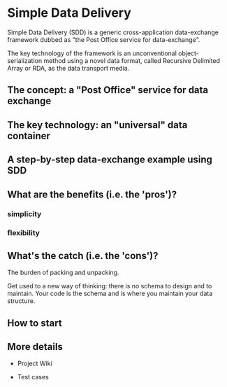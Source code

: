 # Simple Data Delivery
Simple Data Delivery (SDD) is a generic cross-application data-exchange framework dubbed as "the Post Office service for data-exchange". 

The key technology of the framework is an unconventional object-serialization method using a novel data format, called Recursive Delimited Array or RDA, as the data transport media.

## The concept: a "Post Office" service for data exchange


## The key technology: an "universal" data container 


## A step-by-step data-exchange example using SDD

## What are the benefits (i.e. the 'pros')?

### simplicity

### flexibility

## What's the catch (i.e. the 'cons')?

The burden of packing and unpacking. 

Get used to a new way of thinking: there is no schema to design and to maintain. Your code is the schema and is where you maintain your data structure. 

## How to start

## More details

* Project Wiki

* Test cases
